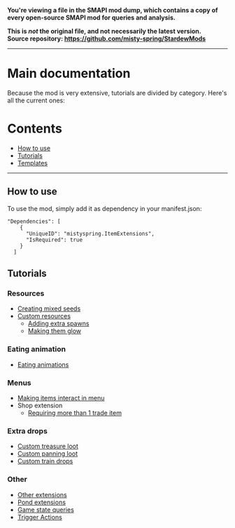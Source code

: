 **You're viewing a file in the SMAPI mod dump, which contains a copy of every open-source SMAPI mod
for queries and analysis.**

**This is _not_ the original file, and not necessarily the latest version.**  
**Source repository: https://github.com/misty-spring/StardewMods**

----

# Main documentation

Because the mod is very extensive, tutorials are divided by category. Here's all the current ones:

# Contents
* [How to use](#how-to-use)
* [Tutorials](#tutorials)
* [Templates](https://www.nexusmods.com/stardewvalley/mods/20357?tab=files)

----------------------

## How to use

To use the mod, simply add it as dependency in your manifest.json:

```
"Dependencies": [
    {
      "UniqueID": "mistyspring.ItemExtensions",
      "IsRequired": true
    }
  ]
```

## Tutorials

### Resources
- [Creating mixed seeds](https://github.com/misty-spring/StardewMods/tree/main/ItemExtensions/docs/MixedSeeds.md)
- [Custom resources](https://github.com/misty-spring/StardewMods/tree/main/ItemExtensions/docs/CustomResource.md)
  - [Adding extra spawns](https://github.com/misty-spring/StardewMods/tree/main/ItemExtensions/docs/ExtraSpawns.md)
  - [Making them glow](https://github.com/misty-spring/StardewMods/tree/main/ItemExtensions/docs/LightData.md)

### Eating animation
- [Eating animations](https://github.com/misty-spring/StardewMods/tree/main/ItemExtensions/docs/EatingAnimations.md)

### Menus

- [Making items interact in menu](https://github.com/misty-spring/StardewMods/tree/main/ItemExtensions/docs/MenuActions.md)
- Shop extension
  - [Requiring more than 1 trade item](https://github.com/misty-spring/StardewMods/tree/main/ItemExtensions/docs/ExtraTradeItems.md)

### Extra drops
- [Custom treasure loot](https://github.com/misty-spring/StardewMods/tree/main/ItemExtensions/docs/FishingTreasure.md)
- [Custom panning loot](https://github.com/misty-spring/StardewMods/tree/main/ItemExtensions/docs/Panning.md)
- [Custom train drops](https://github.com/misty-spring/StardewMods/tree/main/ItemExtensions/docs/TrainDrops.md)

### Other
- [Other extensions](https://github.com/misty-spring/StardewMods/tree/main/ItemExtensions/docs/BehaviorExtension.md)
- [Pond extensions](https://github.com/misty-spring/StardewMods/tree/main/ItemExtensions/docs/PondExtensions.md)
- [Game state queries](https://github.com/misty-spring/StardewMods/tree/main/ItemExtensions/docs/GSQ.md)
- [Trigger Actions](https://github.com/misty-spring/StardewMods/tree/main/ItemExtensions/docs/TriggerActions.md)
